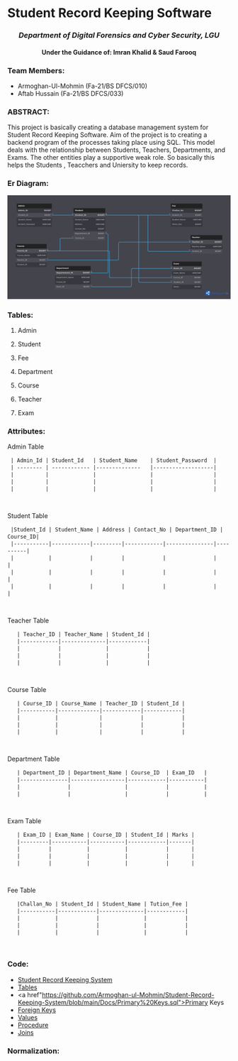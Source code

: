 # Student Record Keeping Software 
  ### <p align="center"> *Department of Digital Forensics and Cyber Security, LGU* </p>
   ####  <p align="center"> **Under the Guidance of: Imran Khalid & Saud Farooq** </p>



### **Team Members:**
  * Armoghan-Ul-Mohmin (Fa-21/BS DFCS/010)
  * Aftab Hussain  (Fa-21/BS DFCS/033)

### **ABSTRACT:**
   <p> This project is basically creating a database management system for Student Record Keeping Software. Aim of the project is to creating a backend program of the processes taking place using SQL. This model deals with the relationship between Students, Teachers, Departments, and Exams. The other entities play a supportive weak role. So basically this helps the Students , Teacchers and Uniersity to keep records.</p>

### **Er Diagram:**
<p align="center">
  <img src="/Er-Diagram/Er-Diagram-Dark.png"  title="Er Diagram(Dark)">
</p>

### **Tables:**
1. Admin <br>

2. Student <br>

3. Fee <br>

4. Department <br>

5. Course <br>

6. Teacher <br>

7. Exam <br>

### **Attributes:**

  Admin Table

     | Admin_Id | Student_Id   | Student_Name    | Student_Password  |
     | -------- | ------------ |--------------   |-------------------|
     |          |              |                 |                   |
     |          |              |                 |                   |
     |          |              |                 |                   |
<br>

  Student Table

     |Student_Id | Student_Name | Address | Contact_No | Department_ID | Course_ID|
     |-----------|------------|---------|------------|---------------|----------|
     |           |            |         |            |               |          | 
     |           |            |         |            |               |          |
     |           |            |         |            |               |          |
<br>

  Teacher Table

       | Teacher_ID | Teacher_Name | Student_Id |
       |------------|--------------|------------|
       |            |              |            |
       |            |              |            |
       |            |              |            |
<br>

  Course Table

       | Course_ID | Course_Name | Teacher_ID | Student_Id |
       |-----------|-------------|------------|------------|
       |           |             |            |            |
       |           |             |            |            |
       |           |             |            |            |
<br>

  Department Table

       | Department_ID | Department_Name | Course_ID  | Exam_ID   |
       |---------------|-----------------|------------|-----------|
       |               |                 |            |           |         
       |               |                 |            |           |         

<br>

  Exam Table

       | Exam_ID | Exam_Name | Course_ID | Student_Id | Marks |
       |---------|-----------|-----------|------------|-------|
       |         |           |           |            |       |
       |         |           |           |            |       |
       |         |           |           |            |       |

<br>

  Fee Table

       |Challan_No | Student_Id | Student_Name | Tution_Fee |
       |-----------|------------|--------------|------------|
       |           |            |              |            |
       |           |            |              |            |
       |           |            |              |            |
<br>

### **Code:**
- <a href="https://github.com/Armoghan-ul-Mohmin/Student-Record-Keeping-System/blob/main/Main.sql">Student Record Keeping System</a>
- <a href="https://github.com/Armoghan-ul-Mohmin/Student-Record-Keeping-System/blob/main/Docs/Tables.sql">Tables</a>
- <a href"https://github.com/Armoghan-ul-Mohmin/Student-Record-Keeping-System/blob/main/Docs/Primary%20Keys.sql">Primary Keys</a>
- <a href="https://github.com/Armoghan-ul-Mohmin/Student-Record-Keeping-System/blob/main/Docs/Foreign%20Keys.sql">Foreign Keys</a>
- <a href="https://github.com/Armoghan-ul-Mohmin/Student-Record-Keeping-System/blob/main/Docs/Dumbing%20Values.sql">Values</a>
- <a href="https://github.com/Armoghan-ul-Mohmin/Student-Record-Keeping-System/blob/main/Docs/Procedure.sql">Procedure</a>
- <a href="https://github.com/Armoghan-ul-Mohmin/Student-Record-Keeping-System/blob/main/Docs/Joins.sql">Joins</a>


### **Normalization:**
